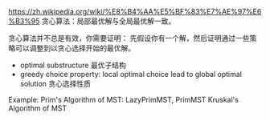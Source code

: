 
https://zh.wikipedia.org/wiki/%E8%B4%AA%E5%BF%83%E7%AE%97%E6%B3%95
贪心算法：局部最优解与全局最优解一致。

贪心算法并不总是有效，你需要证明：
先假设你有一个解，然后证明通过一些策略可以调整到以贪心选择开始的最优解。


- optimal substructure
最优子结构
- greedy choice property: local optimal choice lead to global optimal solution
贪心选择性质


Example:
Prim's Algorithm of MST: LazyPrimMST, PrimMST
Kruskal's Algorithm of MST





